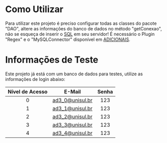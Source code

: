 # Como Utilizar
Para utilizar este projeto é preciso configurar todas as classes do pacote "DAO", altere as informações do banco de dados no método "getConexao", não se esqueça de inserir o [SQL](https://github.com/MateusOFCZ/AD3/blob/main/Adicionais/SQL.sql) em seu servidor!
É necessário o Plugin "Regex" e o "MySQLConnector" disponível em [ADICIONAIS](https://github.com/MateusOFCZ/AD3/tree/main/Adicionais).

# Informações de Teste
Este projeto já está com um banco de dados para testes, utilize as informações de login abaixo:

|   Nível de Acesso   |       E-Mail        | Senha |
|:-------------------:|:-------------------:|:-----:|
|          0          |    ad3_0@unisul.br  |  123  |
|          1          |    ad3_1@unisul.br  |  123  |
|          2          |    ad3_2@unisul.br  |  123  |
|          3          |    ad3_3@unisul.br  |  123  |
|          4          |    ad3_4@unisul.br  |  123  |
